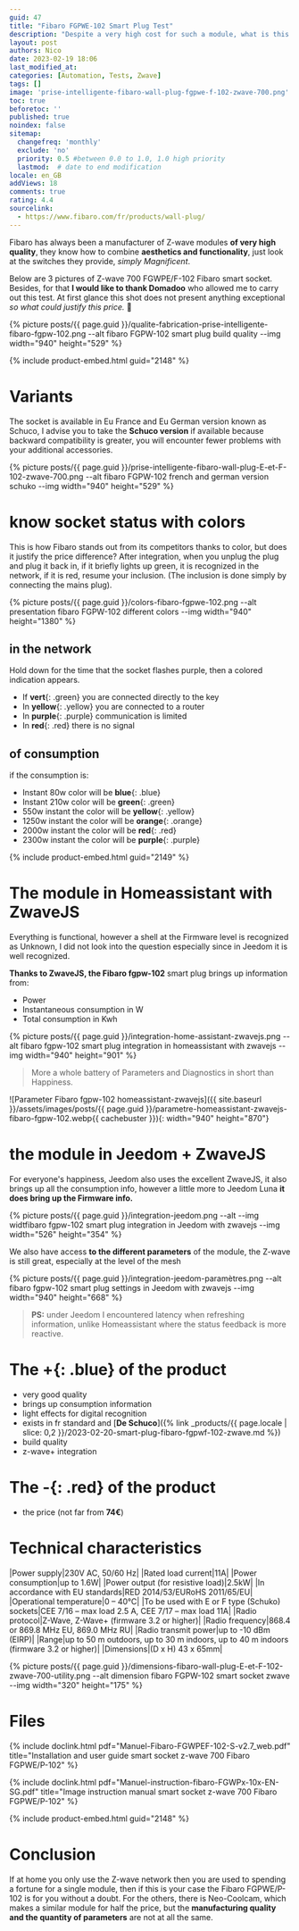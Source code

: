 ```yaml
---
guid: 47
title: "Fibaro FGPWE-102 Smart Plug Test"
description: "Despite a very high cost for such a module, what is this z-wave 700 Fibaro FGPWE/P-102 smart socket really worth?"
layout: post
authors: Nico
date: 2023-02-19 18:06
last_modified_at: 
categories: [Automation, Tests, Zwave]
tags: []
image: 'prise-intelligente-fibaro-wall-plug-fgpwe-f-102-zwave-700.png'
toc: true
beforetoc: ''
published: true
noindex: false
sitemap:
  changefreq: 'monthly'
  exclude: 'no'
  priority: 0.5 #between 0.0 to 1.0, 1.0 high priority
  lastmod:  # date to end modification
locale: en_GB
addViews: 18
comments: true
rating: 4.4
sourcelink:
  - https://www.fibaro.com/fr/products/wall-plug/
---
```


Fibaro has always been a manufacturer of Z-wave modules **of very high quality**, they know how to combine **aesthetics and functionality**, just look at the switches they provide, *simply Magnificent*.

Below are 3 pictures of Z-wave 700 FGWPE/F-102 Fibaro smart socket. Besides, for that **I would like to thank Domadoo** who allowed me to carry out this test. At first glance this shot does not present anything exceptional *so what could justify this price.* 🤔

{% picture posts/{{ page.guid }}/qualite-fabrication-prise-intelligente-fibaro-fgpw-102.png --alt fibaro FGPW-102 smart plug build quality --img width="940" height="529" %}

{% include product-embed.html guid="2148" %}

# Variants

The socket is available in Eu France and Eu German version known as Schuco, I advise you to take the **Schuco version** if available because backward compatibility is greater, you will encounter fewer problems with your additional accessories.

{% picture posts/{{ page.guid }}/prise-intelligente-fibaro-wall-plug-E-et-F-102-zwave-700.png --alt fibaro FGPW-102 french and german version schuko --img width="940" height="529" %}

# know socket status with colors

This is how Fibaro stands out from its competitors thanks to color, but does it justify the price difference?
After integration, when you unplug the plug and plug it back in, if it briefly lights up green, it is recognized in the network, if it is red, resume your inclusion. (The inclusion is done simply by connecting the mains plug).

{% picture posts/{{ page.guid }}/colors-fibaro-fgpwe-102.png --alt presentation fibaro FGPW-102 different colors --img width="940" height="1380" %}

## in the network

Hold down for the time that the socket flashes purple, then a colored indication appears.

- If **vert**{: .green} you are connected directly to the key
- In **yellow**{: .yellow} you are connected to a router
- In **purple**{: .purple} communication is limited
- In **red**{: .red} there is no signal

## of consumption

if the consumption is:

- Instant 80w color will be **blue**{: .blue}
- Instant 210w color will be **green**{: .green}
- 550w instant the color will be **yellow**{: .yellow}
- 1250w instant the color will be **orange**{: .orange}
- 2000w instant the color will be **red**{: .red}
- 2300w instant the color will be **purple**{: .purple}

{% include product-embed.html guid="2149" %}

# The module in Homeassistant with ZwaveJS

Everything is functional, however a shell at the Firmware level is recognized as Unknown, I did not look into the question especially since in Jeedom it is well recognized.

**Thanks to ZwaveJS, the Fibaro fgpw-102** smart plug brings up information from:

- Power
- Instantaneous consumption in W
- Total consumption in Kwh

{% picture posts/{{ page.guid }}/integration-home-assistant-zwavejs.png --alt fibaro fgpw-102 smart plug integration in homeassistant with zwavejs --img width="940" height="901" %}

> More a whole battery of Parameters and Diagnostics in short than Happiness.

![Parameter Fibaro fgpw-102 homeassistant-zwavejs]({{ site.baseurl }}/assets/images/posts/{{ page.guid }}/parametre-homeassistant-zwavejs-fibaro-fgpw-102.webp{{ cachebuster }}){: width="940" height="870"}

# the module in Jeedom + ZwaveJS

For everyone's happiness, Jeedom also uses the excellent ZwaveJS, it also brings up all the consumption info, however a little more to Jeedom Luna **it does bring up the Firmware info.**

{% picture posts/{{ page.guid }}/integration-jeedom.png --alt  --img widtfibaro fgpw-102 smart plug integration in Jeedom with zwavejs --img width="526" height="354" %}

We also have access **to the different parameters** of the module, the Z-wave is still great, especially at the level of the mesh

{% picture posts/{{ page.guid }}/integration-jeedom-paramètres.png --alt fibaro fgpw-102 smart plug settings in Jeedom with zwavejs --img width="940" height="668" %}

> **PS:** under Jeedom I encountered latency when refreshing information, unlike Homeassistant where the status feedback is more reactive.

# The **+**{: .blue} of the product

- very good quality
- brings up consumption information
- light effects for digital recognition
- exists in fr standard and [**De Schuco**]({% link _products/{{ page.locale | slice: 0,2 }}/2023-02-20-smart-plug-fibaro-fgpwf-102-zwave.md %})
- build quality
- z-wave+ integration

# The **-**{: .red} of the product

- the price (not far from **74€**)

# Technical characteristics

|Power supply|230V AC, 50/60 Hz|
|Rated load current|11A|
|Power consumption|up to 1.6W|
|Power output (for resistive load)|2.5kW|
|In accordance with EU standards|RED 2014/53/EURoHS 2011/65/EU|
|Operational temperature|0 – 40°C|
|To be used with E or F type (Schuko) sockets|CEE 7/16 – max load 2.5 A, CEE 7/17 – max load 11A|
|Radio protocol|Z-Wave, Z-Wave+ (firmware 3.2 or higher)|
|Radio frequency|868.4 or 869.8 MHz EU, 869.0 MHz RU|
|Radio transmit power|up to -10 dBm (EIRP)|
|Range|up to 50 m outdoors, up to 30 m indoors, up to 40 m indoors (firmware 3.2 or higher)|
|Dimensions|(D x H) 43 x 65mm|

{% picture posts/{{ page.guid }}/dimensions-fibaro-wall-plug-E-et-F-102-zwave-700-utility.png --alt dimension fibaro FGPW-102 smart socket zwave --img width="320" height="175" %}

# Files

{% include doclink.html pdf="Manuel-Fibaro-FGWPEF-102-S-v2.7_web.pdf" title="Installation and user guide smart socket z-wave 700 Fibaro FGPWE/P-102" %}

{% include doclink.html pdf="Manuel-instruction-fibaro-FGWPx-10x-EN-SG.pdf" title="Image instruction manual smart socket z-wave 700 Fibaro FGPWE/P-102" %}

{% include product-embed.html guid="2148" %}

# Conclusion

If at home you only use the Z-wave network then you are used to spending a fortune for a single module, then if this is your case the Fibaro FGPWE/P-102 is for you without a doubt. For the others, there is Neo-Coolcam, which makes a similar module for half the price, but the **manufacturing quality and the quantity of parameters** are not at all the same.